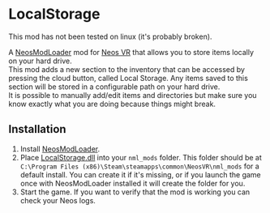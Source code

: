 # LocalStorage

This mod has not been tested on linux (it's probably broken).

A [NeosModLoader](https://github.com/zkxs/NeosModLoader) mod for [Neos VR](https://neos.com/) that allows you to store items locally on your hard drive.<br>
This mod adds a new section to the inventory that can be accessed by pressing the cloud button, called Local Storage.
Any items saved to this section will be stored in a configurable path on your hard drive.<br>
It is possible to manually add/edit items and directories but make sure you know exactly what you are doing because things might break.

## Installation
1. Install [NeosModLoader](https://github.com/zkxs/NeosModLoader).
1. Place [LocalStorage.dll](https://github.com/art0007i/LocalStorage/releases/latest/download/LocalStorage.dll) into your `nml_mods` folder. This folder should be at `C:\Program Files (x86)\Steam\steamapps\common\NeosVR\nml_mods` for a default install. You can create it if it's missing, or if you launch the game once with NeosModLoader installed it will create the folder for you.
1. Start the game. If you want to verify that the mod is working you can check your Neos logs.